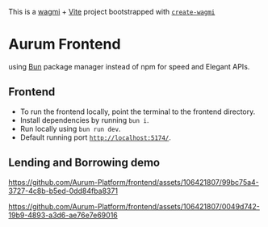 This is a [wagmi](https://wagmi.sh) + [Vite](https://vitejs.dev/) project bootstrapped with [`create-wagmi`](https://github.com/wagmi-dev/wagmi/tree/main/packages/create-wagmi)

# Aurum Frontend
using [Bun](https://bun.sh/) package manager instead of npm for speed and Elegant APIs.

## Frontend 
 * To run the frontend locally, point the terminal to the frontend directory.
 * Install dependencies by running `bun i`.
 * Run locally using `bun run dev`.
 * Default running port [`http://localhost:5174/`](http://localhost:5174/).

## Lending and Borrowing demo
https://github.com/Aurum-Platform/frontend/assets/106421807/99bc75a4-3727-4c8b-b5ed-0dd84fba8371

https://github.com/Aurum-Platform/frontend/assets/106421807/0049d742-19b9-4893-a3d6-ae76e7e69016

